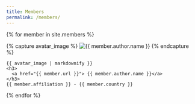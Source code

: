 ```yaml
---
title: Members
permalink: /members/
---
```


{% for member in site.members %}

  {% capture avatar_image %} ![{{ member.author.name }}]({{member.author.avatar}}) {% endcapture %}

    {{ avatar_image | markdownify }}
    <h3>
      <a href="{{ member.url }}"> {{ member.author.name }}</a>
    </h3>
    {{ member.affiliation }} - {{ member.country }}

{% endfor %}
